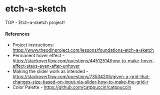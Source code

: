 # etch-a-sketch

TOP - Etch-a-sketch project!

#### References

- Project instructions: https://www.theodinproject.com/lessons/foundations-etch-a-sketch
- Permanent hover effect - https://stackoverflow.com/questions/44512514/how-to-make-hover-effect-stays-even-after-unhover
- Making the slider work as intended - https://stackoverflow.com/questions/73534205/given-a-grid-that-changes-size-based-on-input-via-slider-how-to-make-the-grid-r
- Color Palette - https://github.com/catppuccin/catppuccin
